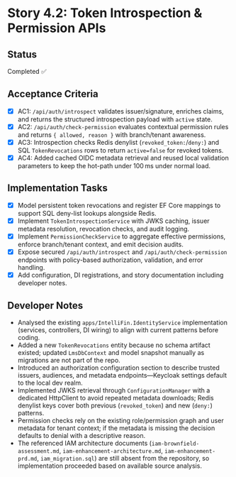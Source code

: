 # Story 4.2: Token Introspection & Permission APIs

## Status
Completed ✅

## Acceptance Criteria
- [x] AC1: `/api/auth/introspect` validates issuer/signature, enriches claims, and returns the structured introspection payload with `active` state.
- [x] AC2: `/api/auth/check-permission` evaluates contextual permission rules and returns `{ allowed, reason }` with branch/tenant awareness.
- [x] AC3: Introspection checks Redis denylist (`revoked_token:`/`deny:`) and SQL `TokenRevocations` rows to return `active=false` for revoked tokens.
- [x] AC4: Added cached OIDC metadata retrieval and reused local validation parameters to keep the hot-path under 100 ms under normal load.

## Implementation Tasks
- [x] Model persistent token revocations and register EF Core mappings to support SQL deny-list lookups alongside Redis.
- [x] Implement `TokenIntrospectionService` with JWKS caching, issuer metadata resolution, revocation checks, and audit logging.
- [x] Implement `PermissionCheckService` to aggregate effective permissions, enforce branch/tenant context, and emit decision audits.
- [x] Expose secured `/api/auth/introspect` and `/api/auth/check-permission` endpoints with policy-based authorization, validation, and error handling.
- [x] Add configuration, DI registrations, and story documentation including developer notes.

## Developer Notes
- Analysed the existing `apps/IntelliFin.IdentityService` implementation (services, controllers, DI wiring) to align with current patterns before coding.
- Added a new `TokenRevocations` entity because no schema artifact existed; updated `LmsDbContext` and model snapshot manually as migrations are not part of the repo.
- Introduced an authorization configuration section to describe trusted issuers, audiences, and metadata endpoints—Keycloak settings default to the local dev realm.
- Implemented JWKS retrieval through `ConfigurationManager` with a dedicated HttpClient to avoid repeated metadata downloads; Redis denylist keys cover both previous (`revoked_token`) and new (`deny:`) patterns.
- Permission checks rely on the existing role/permission graph and user metadata for tenant context; if the metadata is missing the decision defaults to denial with a descriptive reason.
- The referenced IAM architecture documents (`iam-brownfield-assessment.md`, `iam-enhancement-architecture.md`, `iam-enhancement-prd.md`, `iam_migration.sql`) are still absent from the repository, so implementation proceeded based on available source analysis.
